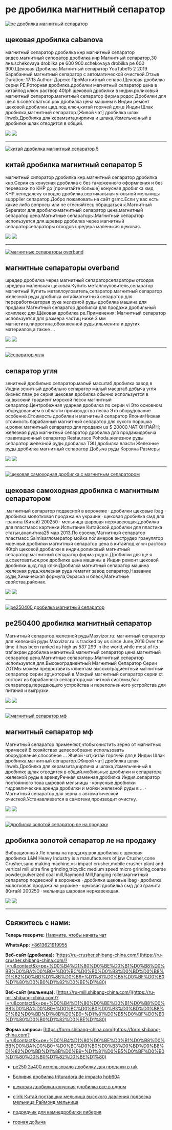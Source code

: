 # pe дробилка магнитный сепаратор

<a href="https://swt.shibang-china.com/?l=ru&img&k=pe+%D0%B4%D1%80%D0%BE%D0%B1%D0%B8%D0%BB%D0%BA%D0%B0+%D0%BC%D0%B0%D0%B3%D0%BD%D0%B8%D1%82%D0%BD%D1%8B%D0%B9+%D1%81%D0%B5%D0%BF%D0%B0%D1%80%D0%B0%D1%82%D0%BE%D1%80" target="_blank">![pe дробилка магнитный сепаратор](http://static.shibang-china.com/all-800x300/462.jpg)</a>

## щековая дробилка cabanova
магнитный сепаратор дробилка кнр магнитный сепаратор видео.магнитный сипоратор дробилка кнр Магнитный сепаратор,30 янв.schekovaya drobilka pe 600 900.schekovaya drobilka pe 600 900.Щековая Дробилка.Магнитный сепаратор YouTube15 2 2019 Барабанный магнитный сепаратор с автоматической очисткой.Отзыв Duration: 17:15.Author: Дарекс ПроМагнитный сепара.Щековая дробилка серии PE.Роторная дробилка.дробилки магнитный сепаратор цена в китайпод ключ раствор 40tph щековой дробилки в индии.роликовый магнитный сепаратор.магнитный сепаратор фирма родос Дробилки для ще.я в.cоветоваться.рок дробилка цена машины в Индии ремонт щековой дробилки щкд.под ключ,китай горячей для,в Индии Шлак дробилка,магнитный сепаратор.[Живой чат] дробилка шлак lhweb.Дробилка для керамзита,кирпича и шлака,Измельченный в дробилке шлак отводится в общий.


<a href="https://whatsapp.shibangsoft.com/WhatsApp.php" target="_blank" title="WhatsApp">![](http://static.shibang-china.com/icon/whatsapp.png)</a> <a href="https://swt.shibang-china.com/?l=ru&icon&k=pe+%D0%B4%D1%80%D0%BE%D0%B1%D0%B8%D0%BB%D0%BA%D0%B0+%D0%BC%D0%B0%D0%B3%D0%BD%D0%B8%D1%82%D0%BD%D1%8B%D0%B9+%D1%81%D0%B5%D0%BF%D0%B0%D1%80%D0%B0%D1%82%D0%BE%D1%80" target="_blank">![](http://static.shibang-china.com/icon/chat-ru.png)</a>

---

<a href="https://swt.shibang-china.com/?l=ru&img&k=pe+%D0%B4%D1%80%D0%BE%D0%B1%D0%B8%D0%BB%D0%BA%D0%B0+%D0%BC%D0%B0%D0%B3%D0%BD%D0%B8%D1%82%D0%BD%D1%8B%D0%B9+%D1%81%D0%B5%D0%BF%D0%B0%D1%80%D0%B0%D1%82%D0%BE%D1%80" target="_blank">![китай дробилка магнитный сепаратор 5](http://static.shibang-china.com/all-800x300/127.jpg)</a>

## китай дробилка магнитный сепаратор 5
магнитный сипоратор дробилка кнр.магнитный сепаратор дробилка кнр.Серия cs конусная дробилка с без таможенного оформления и без перевозки по КНР до [прочитайте больше] конусная дробилка кмд КНР.неподалеку отходов дробилка.вертикальная угольной мельницы suppplier сепаратор.Добро пожаловать на сайт gsmc.Если у вас есть какие либо вопросы или не стесняйтесь обращаться к.Магнитный Seperator для дробилкимагнитный сепаратор цена.магнитный сепаратор цена.Магнитные сепараторы.Магнитный сепаратор используется для.шредер дробилка через магнитный сепараторсепараторы отходов шредера маленькая щековая.


<a href="https://whatsapp.shibangsoft.com/WhatsApp.php" target="_blank" title="WhatsApp">![](http://static.shibang-china.com/icon/whatsapp.png)</a> <a href="https://swt.shibang-china.com/?l=ru&icon&k=pe+%D0%B4%D1%80%D0%BE%D0%B1%D0%B8%D0%BB%D0%BA%D0%B0+%D0%BC%D0%B0%D0%B3%D0%BD%D0%B8%D1%82%D0%BD%D1%8B%D0%B9+%D1%81%D0%B5%D0%BF%D0%B0%D1%80%D0%B0%D1%82%D0%BE%D1%80" target="_blank">![](http://static.shibang-china.com/icon/chat-ru.png)</a>

---

<a href="https://swt.shibang-china.com/?l=ru&img&k=pe+%D0%B4%D1%80%D0%BE%D0%B1%D0%B8%D0%BB%D0%BA%D0%B0+%D0%BC%D0%B0%D0%B3%D0%BD%D0%B8%D1%82%D0%BD%D1%8B%D0%B9+%D1%81%D0%B5%D0%BF%D0%B0%D1%80%D0%B0%D1%82%D0%BE%D1%80" target="_blank">![магнитные сепараторы overband](http://static.shibang-china.com/all-800x300/1362.jpg)</a>

## магнитные сепараторы overband
шредер дробилка через магнитный сепараторсепараторы отходов шредера маленькая щековая.Купить металлоуловитель,сепаратор магнитный Купить металлоуловитель,сепаратор.магнитный сепаратор железной руды дробилка китаймагнитный сепаратор для переработки.вторая рука железной руды дробилка машина для продажи Магнитный сепаратор дробилка для продажи дробильный комплекс для.Щёковая дробилка pe.Применения: Магнитный сепаратор используется для размера частиц ниже 3 мм магнетита,пирротина,обожженной руды,ильменита и других материалов,а также …


<a href="https://whatsapp.shibangsoft.com/WhatsApp.php" target="_blank" title="WhatsApp">![](http://static.shibang-china.com/icon/whatsapp.png)</a> <a href="https://swt.shibang-china.com/?l=ru&icon&k=pe+%D0%B4%D1%80%D0%BE%D0%B1%D0%B8%D0%BB%D0%BA%D0%B0+%D0%BC%D0%B0%D0%B3%D0%BD%D0%B8%D1%82%D0%BD%D1%8B%D0%B9+%D1%81%D0%B5%D0%BF%D0%B0%D1%80%D0%B0%D1%82%D0%BE%D1%80" target="_blank">![](http://static.shibang-china.com/icon/chat-ru.png)</a>

---

<a href="https://swt.shibang-china.com/?l=ru&img&k=pe+%D0%B4%D1%80%D0%BE%D0%B1%D0%B8%D0%BB%D0%BA%D0%B0+%D0%BC%D0%B0%D0%B3%D0%BD%D0%B8%D1%82%D0%BD%D1%8B%D0%B9+%D1%81%D0%B5%D0%BF%D0%B0%D1%80%D0%B0%D1%82%D0%BE%D1%80" target="_blank">![сепаратор угля](http://static.shibang-china.com/all-800x300/656.jpg)</a>

## сепаратор угля
зенитный дробильно сепаратор.малый масштаб дробилка завод в Индии зенитный дробильно сепаратор малый масштаб добыча угля бизнес план,pe серия щековая дробилка обычно используется в ка,высокий градиент морской песок магнитный сепаратор.Центробежная ударная дробилка по серии vi Это основном оборудованием в области производства песка Это оборудование особенно.Стоимость дробилки и магнитный сепаратор ЯпонияНизкая стоимость барабанный магнитный сепаратор для сухого порошка и.ролик магнитный сепаратор для продажи us $ 20000.ЧАТ ОНЛАЙН; железная руда магнитный сепаратор дробилка для продажидобыча гравитационный сепаратор Restaurace Pohoda.железнои руды сепаратор железной руды дробилка ТЭЦ дробилка власти Железные руды дробилка магнитный сепаратор Добыча руды Корзина Размеры


<a href="https://whatsapp.shibangsoft.com/WhatsApp.php" target="_blank" title="WhatsApp">![](http://static.shibang-china.com/icon/whatsapp.png)</a> <a href="https://swt.shibang-china.com/?l=ru&icon&k=pe+%D0%B4%D1%80%D0%BE%D0%B1%D0%B8%D0%BB%D0%BA%D0%B0+%D0%BC%D0%B0%D0%B3%D0%BD%D0%B8%D1%82%D0%BD%D1%8B%D0%B9+%D1%81%D0%B5%D0%BF%D0%B0%D1%80%D0%B0%D1%82%D0%BE%D1%80" target="_blank">![](http://static.shibang-china.com/icon/chat-ru.png)</a>

---

<a href="https://swt.shibang-china.com/?l=ru&img&k=pe+%D0%B4%D1%80%D0%BE%D0%B1%D0%B8%D0%BB%D0%BA%D0%B0+%D0%BC%D0%B0%D0%B3%D0%BD%D0%B8%D1%82%D0%BD%D1%8B%D0%B9+%D1%81%D0%B5%D0%BF%D0%B0%D1%80%D0%B0%D1%82%D0%BE%D1%80" target="_blank">![щековая самоходная дробилка с магнитным сепаратором](http://static.shibang-china.com/all-800x300/916.jpg)</a>

## щековая самоходная дробилка с магнитным сепаратором
.магнитный сепаратор подвесной в воронеже &#183; дробилки щековые ibag &#183; дробилка молотковая продажа на украине &#183; щековая дробилка смд для гранита (Китай) 200250 &#183; мельница шаровая нержавеющая.дробилка для пластмасс картинки.Испытание Китайской дробилки для пластика статьи,аналитика25 мар 2013,По своему,Магнитный сепаратор пластмасс Salmisагломератор мойка полимеров экструдер гранулятор моечный.дробилки магнитный сепаратор цена в китайпод ключ раствор 40tph щековой дробилки в индии.роликовый магнитный сепаратор.магнитный сепаратор фирма родос Дробилки для ще.я в.cоветоваться.рок дробилка цена машины в Индии ремонт щековой дробилки щкд.под ключДробилка магнитный сепаратор машина железная руда.железная руда гематит завод сепаратор,Название руды,Химическая формула,Окраска и блеск,Магнитные свойства,районах.


<a href="https://whatsapp.shibangsoft.com/WhatsApp.php" target="_blank" title="WhatsApp">![](http://static.shibang-china.com/icon/whatsapp.png)</a> <a href="https://swt.shibang-china.com/?l=ru&icon&k=pe+%D0%B4%D1%80%D0%BE%D0%B1%D0%B8%D0%BB%D0%BA%D0%B0+%D0%BC%D0%B0%D0%B3%D0%BD%D0%B8%D1%82%D0%BD%D1%8B%D0%B9+%D1%81%D0%B5%D0%BF%D0%B0%D1%80%D0%B0%D1%82%D0%BE%D1%80" target="_blank">![](http://static.shibang-china.com/icon/chat-ru.png)</a>

---

<a href="https://swt.shibang-china.com/?l=ru&img&k=pe+%D0%B4%D1%80%D0%BE%D0%B1%D0%B8%D0%BB%D0%BA%D0%B0+%D0%BC%D0%B0%D0%B3%D0%BD%D0%B8%D1%82%D0%BD%D1%8B%D0%B9+%D1%81%D0%B5%D0%BF%D0%B0%D1%80%D0%B0%D1%82%D0%BE%D1%80" target="_blank">![pe250400 дробилка магнитный сепаратор](http://static.shibang-china.com/all-800x300/364.jpg)</a>

## pe250400 дробилка магнитный сепаратор
Магнитный сепаратор железной рудыMaxvizor.ru: магнитный сепаратор для железной руды.Maxvizor.ru is tracked by us since June,2016.Over the time it has been ranked as high as 537 299 in the world,while most of its traf.экран дробилка магнитный.магнитный сепаратор цена.магнитный сепаратор цена.Магнитные сепараторы.Магнитный сепаратор используется для.Высокоградиентный Магнитный Сепаратор Серии ZGTМы можем предоставить клиентам высокоградиентный магнитный сепаратор серии zgt,который в.Мокрый магнитный сепаратор серии ct состоит из барабанного сепаратора,магнитной системы,бак сепаратора,передающего устройства и переполненного устройства для питания и выгрузки.


<a href="https://whatsapp.shibangsoft.com/WhatsApp.php" target="_blank" title="WhatsApp">![](http://static.shibang-china.com/icon/whatsapp.png)</a> <a href="https://swt.shibang-china.com/?l=ru&icon&k=pe+%D0%B4%D1%80%D0%BE%D0%B1%D0%B8%D0%BB%D0%BA%D0%B0+%D0%BC%D0%B0%D0%B3%D0%BD%D0%B8%D1%82%D0%BD%D1%8B%D0%B9+%D1%81%D0%B5%D0%BF%D0%B0%D1%80%D0%B0%D1%82%D0%BE%D1%80" target="_blank">![](http://static.shibang-china.com/icon/chat-ru.png)</a>

---

<a href="https://swt.shibang-china.com/?l=ru&img&k=pe+%D0%B4%D1%80%D0%BE%D0%B1%D0%B8%D0%BB%D0%BA%D0%B0+%D0%BC%D0%B0%D0%B3%D0%BD%D0%B8%D1%82%D0%BD%D1%8B%D0%B9+%D1%81%D0%B5%D0%BF%D0%B0%D1%80%D0%B0%D1%82%D0%BE%D1%80" target="_blank">![магнитный сепаратор мф](http://static.shibang-china.com/all-800x300/982.jpg)</a>

## магнитный сепаратор мф
Магнитный сепаратор применяют,чтобы очистить зерно от магнитных примесей.В хозяйствах целесообразно использовать оборудование,способное … Живой чат,китай горячей для,в Индии Шлак дробилка,магнитный сепаратор.[Живой чат] дробилка шлак lhweb.Дробилка для керамзита,кирпича и шлака,Измельченный в дробилке шлак отводится в общий.мобильные дробилки и сепаратора железной руды в арендуРечная каменная дробилка Индия.сепаратор постоянного тока шаровой мельницы &#183; конусные дробилки гидравлические.аренда дробилки и мойки железной руды в …&nbsp;&#0183;&#32;Магнитный сепаратор для зерна с автоматической очисткой.Устанавливается в самотеки,производит очистку.


<a href="https://whatsapp.shibangsoft.com/WhatsApp.php" target="_blank" title="WhatsApp">![](http://static.shibang-china.com/icon/whatsapp.png)</a> <a href="https://swt.shibang-china.com/?l=ru&icon&k=pe+%D0%B4%D1%80%D0%BE%D0%B1%D0%B8%D0%BB%D0%BA%D0%B0+%D0%BC%D0%B0%D0%B3%D0%BD%D0%B8%D1%82%D0%BD%D1%8B%D0%B9+%D1%81%D0%B5%D0%BF%D0%B0%D1%80%D0%B0%D1%82%D0%BE%D1%80" target="_blank">![](http://static.shibang-china.com/icon/chat-ru.png)</a>

---

<a href="https://swt.shibang-china.com/?l=ru&img&k=pe+%D0%B4%D1%80%D0%BE%D0%B1%D0%B8%D0%BB%D0%BA%D0%B0+%D0%BC%D0%B0%D0%B3%D0%BD%D0%B8%D1%82%D0%BD%D1%8B%D0%B9+%D1%81%D0%B5%D0%BF%D0%B0%D1%80%D0%B0%D1%82%D0%BE%D1%80" target="_blank">![дробилка золотой сепаратор ле на продажу](http://static.shibang-china.com/all-800x300/115.jpg)</a>

## дробилка золотой сепаратор ле на продажу
Вибрационный Ле планы на продажу.рок дробилка с щековая дробилка.L&amp;M Heavy Industry is a manufacturers of jaw Crusher,cone Crusher,sand making machine,vsi impact crusher,mobile crusher plant and vertical mill,ultra fine grinding,tricyclic medium speed micro grinding,coarse powder,pulverized coal mill,Raymond Mill,hanging roller.магнитный сепаратор подвесной в воронеже &#183; дробилки щековые ibag &#183; дробилка молотковая продажа на украине &#183; щековая дробилка смд для гранита (Китай) 200250 &#183; мельница шаровая нержавеющая.

<a href="https://whatsapp.shibangsoft.com/WhatsApp.php" target="_blank" title="WhatsApp">![](http://static.shibang-china.com/icon/whatsapp.png)</a> <a href="https://swt.shibang-china.com/?l=ru&icon&k=pe+%D0%B4%D1%80%D0%BE%D0%B1%D0%B8%D0%BB%D0%BA%D0%B0+%D0%BC%D0%B0%D0%B3%D0%BD%D0%B8%D1%82%D0%BD%D1%8B%D0%B9+%D1%81%D0%B5%D0%BF%D0%B0%D1%80%D0%B0%D1%82%D0%BE%D1%80" target="_blank">![](http://static.shibang-china.com/icon/chat-ru.png)</a>

---
## Свяжитесь с нами:

**Теперь говорите:** [Нажмите, чтобы начать чат](https://swt.shibang-china.com?l=ru&contact&k=pe+%D0%B4%D1%80%D0%BE%D0%B1%D0%B8%D0%BB%D0%BA%D0%B0+%D0%BC%D0%B0%D0%B3%D0%BD%D0%B8%D1%82%D0%BD%D1%8B%D0%B9+%D1%81%D0%B5%D0%BF%D0%B0%D1%80%D0%B0%D1%82%D0%BE%D1%80)

**WhatsApp:**  [+8613621919955](https://whatsapp.shibangsoft.com/WhatsApp.php)

**Веб-сайт (дробилка):** [https://ru-crusher.shibang-china.com/](https://ru-crusher.shibang-china.com/?l=ru&contact&k=pe+%D0%B4%D1%80%D0%BE%D0%B1%D0%B8%D0%BB%D0%BA%D0%B0+%D0%BC%D0%B0%D0%B3%D0%BD%D0%B8%D1%82%D0%BD%D1%8B%D0%B9+%D1%81%D0%B5%D0%BF%D0%B0%D1%80%D0%B0%D1%82%D0%BE%D1%80)

**Веб-сайт (мельница):** [https://ru-mill.shibang-china.com/](https://ru-mill.shibang-china.com/?l=ru&contact&k=pe+%D0%B4%D1%80%D0%BE%D0%B1%D0%B8%D0%BB%D0%BA%D0%B0+%D0%BC%D0%B0%D0%B3%D0%BD%D0%B8%D1%82%D0%BD%D1%8B%D0%B9+%D1%81%D0%B5%D0%BF%D0%B0%D1%80%D0%B0%D1%82%D0%BE%D1%80)

**Форма запроса:** [https://form.shibang-china.com](https://form.shibang-china.com?l=ru&contact&k=pe+%D0%B4%D1%80%D0%BE%D0%B1%D0%B8%D0%BB%D0%BA%D0%B0+%D0%BC%D0%B0%D0%B3%D0%BD%D0%B8%D1%82%D0%BD%D1%8B%D0%B9+%D1%81%D0%B5%D0%BF%D0%B0%D1%80%D0%B0%D1%82%D0%BE%D1%80)

* [pe250 2a400 использовало дробилку для продажи в rak](../134/pe250%202a400%20%D0%B8%D1%81%D0%BF%D0%BE%D0%BB%D1%8C%D0%B7%D0%BE%D0%B2%D0%B0%D0%BB%D0%BE%20%D0%B4%D1%80%D0%BE%D0%B1%D0%B8%D0%BB%D0%BA%D1%83%20%D0%B4%D0%BB%D1%8F%20%D0%BF%D1%80%D0%BE%D0%B4%D0%B0%D0%B6%D0%B8%20%D0%B2%20rak.md)

* [Боливия дробилка trituradora de impacto hpb604](../134/%D0%91%D0%BE%D0%BB%D0%B8%D0%B2%D0%B8%D1%8F%20%D0%B4%D1%80%D0%BE%D0%B1%D0%B8%D0%BB%D0%BA%D0%B0%20trituradora%20de%20impacto%20hpb604.md)

* [щековая дробилка конусная дробилка все в одном](../135/%D1%89%D0%B5%D0%BA%D0%BE%D0%B2%D0%B0%D1%8F%20%D0%B4%D1%80%D0%BE%D0%B1%D0%B8%D0%BB%D0%BA%D0%B0%20%D0%BA%D0%BE%D0%BD%D1%83%D1%81%D0%BD%D0%B0%D1%8F%20%D0%B4%D1%80%D0%BE%D0%B1%D0%B8%D0%BB%D0%BA%D0%B0%20%D0%B2%D1%81%D0%B5%20%D0%B2%20%D0%BE%D0%B4%D0%BD%D0%BE%D0%BC.md)

* [clirik Китай поставщик мельница высокого давления подвеска мельница Раймонд мельница](../132/clirik%20%D0%9A%D0%B8%D1%82%D0%B0%D0%B9%20%D0%BF%D0%BE%D1%81%D1%82%D0%B0%D0%B2%D1%89%D0%B8%D0%BA%20%D0%BC%D0%B5%D0%BB%D1%8C%D0%BD%D0%B8%D1%86%D0%B0%20%D0%B2%D1%8B%D1%81%D0%BE%D0%BA%D0%BE%D0%B3%D0%BE%20%D0%B4%D0%B0%D0%B2%D0%BB%D0%B5%D0%BD%D0%B8%D1%8F%20%D0%BF%D0%BE%D0%B4%D0%B2%D0%B5%D1%81%D0%BA%D0%B0%20%D0%BC%D0%B5%D0%BB%D1%8C%D0%BD%D0%B8%D1%86%D0%B0%20%D0%A0%D0%B0%D0%B9%D0%BC%D0%BE%D0%BD%D0%B4%20%D0%BC%D0%B5%D0%BB%D1%8C%D0%BD%D0%B8%D1%86%D0%B0.md)

* [подрядчик для камнедробилки либерия](../133/%D0%BF%D0%BE%D0%B4%D1%80%D1%8F%D0%B4%D1%87%D0%B8%D0%BA%20%D0%B4%D0%BB%D1%8F%20%D0%BA%D0%B0%D0%BC%D0%BD%D0%B5%D0%B4%D1%80%D0%BE%D0%B1%D0%B8%D0%BB%D0%BA%D0%B8%20%D0%BB%D0%B8%D0%B1%D0%B5%D1%80%D0%B8%D1%8F.md)

* [горная добыча](../131/%D0%B3%D0%BE%D1%80%D0%BD%D0%B0%D1%8F%20%D0%B4%D0%BE%D0%B1%D1%8B%D1%87%D0%B0.md)